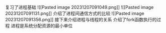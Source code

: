 复习了进程基础
![[Pasted image 20231207091049.png]]
![[Pasted image 20231207091131.png]]
介绍了进程间通信方式的比较
![[Pasted image 20231207091356.png]]
接下来介绍进程与线程的关系
介绍了fork函数执行的过程
进程是系统分配资源的最小单位

